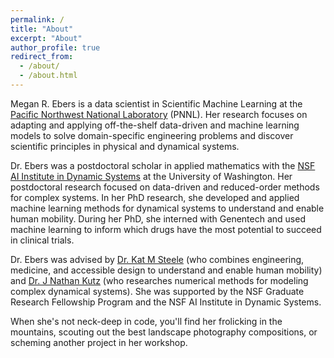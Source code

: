 ```yaml
---
permalink: /
title: "About"
excerpt: "About"
author_profile: true
redirect_from: 
  - /about/
  - /about.html
---
```


Megan R. Ebers is a data scientist in Scientific Machine Learning at the [Pacific Northwest National Laboratory](https://www.pnnl.gov/) (PNNL). Her research focuses on adapting and applying off-the-shelf data-driven and machine learning models to solve domain-specific engineering problems and discover scientific principles in physical and dynamical systems.

Dr. Ebers was a postdoctoral scholar in applied mathematics with the [NSF AI Institute in Dynamic Systems](https://dynamicsai.org/) at the University of Washington. Her postdoctoral research focused on data-driven and reduced-order methods for complex systems. In her PhD research, she developed and applied machine learning methods for dynamical systems to understand and enable human mobility. During her PhD, she interned with Genentech and used machine learning to inform which drugs have the most potential to succeed in clinical trials. 

Dr. Ebers was advised by [Dr. Kat M Steele](https://steelelab.me.uw.edu/) (who combines engineering, medicine, and accessible design to understand and enable human mobility) and [Dr. J Nathan Kutz](https://faculty.washington.edu/kutz/) (who researches numerical methods for modeling complex dynamical systems). She was supported by the NSF Graduate Research Fellowship Program and the NSF AI Institute in Dynamic Systems.

When she's not neck-deep in code, you'll find her frolicking in the mountains, scouting out the best landscape photography compositions, or scheming another project in her workshop. 
